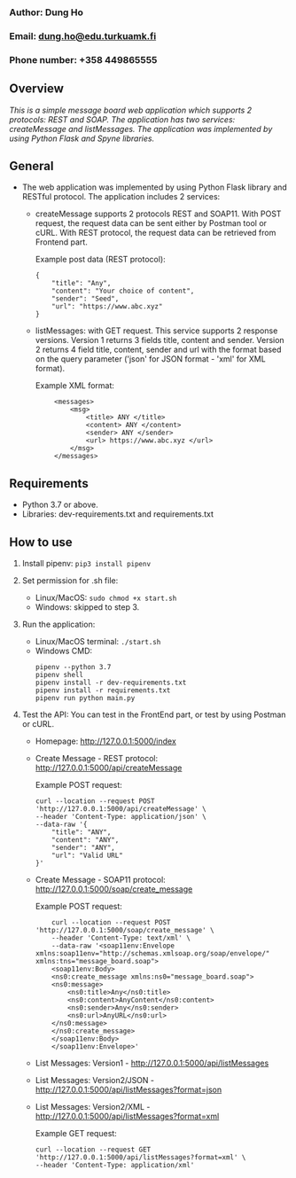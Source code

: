 ### Author: Dung Ho
### Email: dung.ho@edu.turkuamk.fi
### Phone number: +358 449865555


## Overview
_This is a simple message board web application which supports 2 protocols: REST and SOAP. The application has two services: createMessage and listMessages. The application was implemented by using Python Flask and Spyne libraries._


## General
- The web application was implemented by using Python Flask library and RESTful protocol.
The application includes 2 services:

    + createMessage supports 2 protocols REST and SOAP11. With POST request, the request data can be sent either by Postman tool or cURL.
    With REST protocol, the request data can be retrieved from Frontend part.
    
	    Example post data (REST protocol):
	    ```
		{
		    "title": "Any",
		    "content": "Your choice of content",
		    "sender": "Seed",
		    "url": "https://www.abc.xyz"
		}
	    ```
    + listMessages: with GET request. This service supports 2 response versions.
        Version 1 returns 3 fields title, content and sender.
        Version 2 returns 4 field title, content, sender and url with the format based on the query parameter ('json' for JSON format - 'xml' for XML format).
	
	
        Example XML format:
	```
            <messages>
                <msg>
                    <title> ANY </title>
                    <content> ANY </content>
                    <sender> ANY </sender>
                    <url> https://www.abc.xyz </url>
                </msg>
            </messages>
	```

## Requirements
- Python 3.7 or above.
- Libraries: dev-requirements.txt and requirements.txt


## How to use
1. Install pipenv: 
	`pip3 install pipenv`

2. Set permission for .sh file:
    + Linux/MacOS: 
    	`sudo chmod +x start.sh`
    + Windows: skipped to step 3.

3. Run the application: 
    + Linux/MacOS terminal:
    	`./start.sh`
    + Windows CMD: 
		```
		pipenv --python 3.7
		pipenv shell
		pipenv install -r dev-requirements.txt
		pipenv install -r requirements.txt
		pipenv run python main.py
		```

4. Test the API:
    You can test in the FrontEnd part, or test by using Postman or cURL.
    + Homepage: http://127.0.0.1:5000/index

    + Create Message - REST protocol: http://127.0.0.1:5000/api/createMessage
    
		Example POST request:
		```
		curl --location --request POST 'http://127.0.0.1:5000/api/createMessage' \
		--header 'Content-Type: application/json' \
		--data-raw '{
		    "title": "ANY",
		    "content": "ANY",
		    "sender": "ANY",
		    "url": "Valid URL"
		}'
		```

    + Create Message - SOAP11 protocol: http://127.0.0.1:5000/soap/create_message
    
		Example POST request:
		```
		    curl --location --request POST 'http://127.0.0.1:5000/soap/create_message' \
		    --header 'Content-Type: text/xml' \
		    --data-raw '<soap11env:Envelope xmlns:soap11env="http://schemas.xmlsoap.org/soap/envelope/" xmlns:tns="message_board.soap">
		    <soap11env:Body>
			<ns0:create_message xmlns:ns0="message_board.soap">
			<ns0:message>
			    <ns0:title>Any</ns0:title>
			    <ns0:content>AnyContent</ns0:content>
			    <ns0:sender>Any</ns0:sender>
			    <ns0:url>AnyURL</ns0:url>
			</ns0:message>
			</ns0:create_message>
		    </soap11env:Body>
		    </soap11env:Envelope>'
		```
    + List Messages: Version1 - http://127.0.0.1:5000/api/listMessages

    + List Messages: Version2/JSON - http://127.0.0.1:5000/api/listMessages?format=json

    + List Messages: Version2/XML - http://127.0.0.1:5000/api/listMessages?format=xml
    
		Example GET request:
		```
		curl --location --request GET 'http://127.0.0.1:5000/api/listMessages?format=xml' \
		--header 'Content-Type: application/xml'
		```
